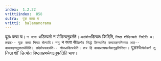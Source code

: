 ```yaml
---
index:  1.2.22
vrittiindex:  858
sutra:  पूङ क्त्वा च
vritti:  balamanorama 
---
```


पूङः क्त्वा च। `न क्त्वा से`डित्यतो न सेडित्यनुवर्तते। `असंयोगा`दित्यतः किदिति, `निष्ठा शीङित्यतो निष्टेति च। तदाह-- पूङः क्त्वा निष्ठा चेत्यादि। ननु `न क्त्वा से`डित्येव सिद्धे किमर्थमिह क्त्वाग्रहणमित्यत आह-- क्त्वाग्रहणमुत्तरार्थमिति। तदेवोपपादयति-- नोपधादित्यत्रेति। तत्र हि क्त्वाप्रत्ययस्यैवानुवृत्तिरिष्टा। `पूङश्चे`त्येवोक्तौ तु `निष्ठा शी` ङित्योत निष्ठाग्रहणमेवाऽनुवर्तेतेति भावः।

